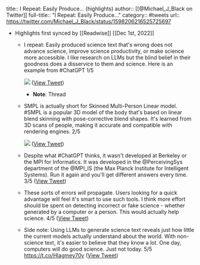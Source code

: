 title:: I Repeat: Easily Produce... (highlights)
author:: [[@Michael_J_Black on Twitter]]
full-title:: "I Repeat: Easily Produce..."
category:: #tweets
url:: https://twitter.com/Michael_J_Black/status/1598206216525725697

- Highlights first synced by [[Readwise]] [[Dec 1st, 2022]]
	- I repeat: Easily produced science text that's wrong does not advance science, improve science productivity, or make science more accessible. I like research on LLMs but the blind belief in their goodness does a disservice to them and science. Here is an example from #ChatGPT 1/5 
	  
	  ![](https://pbs.twimg.com/media/Fi3wjumWQAAkDlu.jpg) ([View Tweet](https://twitter.com/Michael_J_Black/status/1598206216525725697))
		- **Note**: Thread
	- SMPL is actually short for Skinned Multi-Person Linear model. #SMPL is a popular 3D model of the body that's based on linear blend skinning with pose-corrective blend shapes. It's learned from 3D scans of people, making it accurate and compatible with rendering engines. 2/5 
	  
	  ![](https://pbs.twimg.com/media/Fi3xXMfX0AEhD6p.jpg) ([View Tweet](https://twitter.com/Michael_J_Black/status/1598206220871290880))
	- Despite what #ChatGPT thinks, it wasn't developed at Berkeley or the MPI for Informatics.  It was developed in the @PerceivingSys department of the @MPI_IS (the Max Planck Institute for Intelligent Systems). Run it again and you'll get different answers every time. 3/5 ([View Tweet](https://twitter.com/Michael_J_Black/status/1598206223505293317))
	- These sorts of errors *will* propagate. Users looking for a quick advantage will feel it's smart to use such tools. I think more effort should be spent on detecting incorrect or fake science - whether generated by a computer or a person. This would actually help science. 4/5 ([View Tweet](https://twitter.com/Michael_J_Black/status/1598206225413730306))
	- Side note: Using LLMs to generate science text reveals just how little the current models actually understand about the world. With non-science text, it's easier to believe that they know a lot. One day, computers will do good science. Just not today. 5/5 https://t.co/HIagmey70y ([View Tweet](https://twitter.com/Michael_J_Black/status/1598206227582169088))